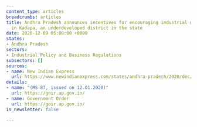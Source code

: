 ```yaml
---
content_type: articles
breadcrumbs: articles
title: Andhra Pradesh announces incentives for encouraging industrial development
  in Kadapa, an underdeveloped district in the state
date: 2020-12-09 05:00:00 +0000
states:
- Andhra Pradesh
sectors:
- Industrial Policy and Business Regulations
subsectors: []
sources:
- name: New Indian Express
  url: https://www.newindianexpress.com/states/andhra-pradesh/2020/dec/02/andhra-pradesh-government-announces-incentives-package-for-firms-in-kopparthy-industrial-hub-2230817.html
details:
- name: "(MS-87, issued on 12.01.2020)"
  url: https://goir.ap.gov.in/
- name: Government Order
  url: https://goir.ap.gov.in/
is_newsletter: false

---
```

